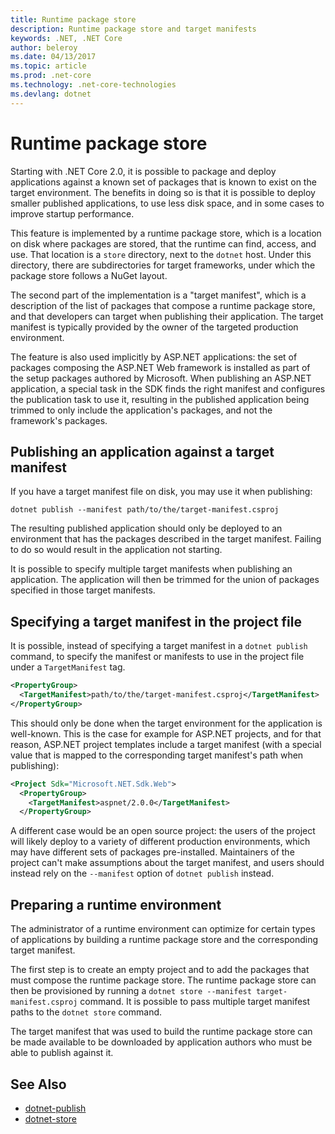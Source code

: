 ```yaml
---
title: Runtime package store
description: Runtime package store and target manifests
keywords: .NET, .NET Core
author: beleroy
ms.date: 04/13/2017
ms.topic: article
ms.prod: .net-core
ms.technology: .net-core-technologies
ms.devlang: dotnet
---
```


# Runtime package store

Starting with .NET Core 2.0, it is possible to package and deploy applications against a known set of packages that is known to exist on the target environment. The benefits in doing so is that it is possible to deploy smaller published applications, to use less disk space, and in some cases to improve startup performance.

This feature is implemented by a runtime package store, which is a location on disk where packages are stored, that the runtime can find, access, and use. That location is a `store` directory, next to the `dotnet` host. Under this directory, there are subdirectories for target frameworks, under which the package store follows a NuGet layout.

The second part of the implementation is a "target manifest", which is a description of the list of packages that compose a runtime package store, and that developers can target when publishing their application. The target manifest is typically provided by the owner of the targeted production environment.

The feature is also used implicitly by ASP.NET applications: the set of packages composing the ASP.NET Web framework is installed as part of the setup packages authored by Microsoft. When publishing an ASP.NET application, a special task in the SDK finds the right manifest and configures the publication task to use it, resulting in the published application being trimmed to only include the application's packages, and not the framework's packages.

## Publishing an application against a target manifest

If you have a target manifest file on disk, you may use it when publishing:

```
dotnet publish --manifest path/to/the/target-manifest.csproj
```

The resulting published application should only be deployed to an environment that has the packages described in the target manifest. Failing to do so would result in the application not starting.

It is possible to specify multiple target manifests when publishing an application. The application will then be trimmed for the union of packages specified in those target manifests.

## Specifying a target manifest in the project file

It is possible, instead of specifying a target manifest in a `dotnet publish` command, to specify the manifest or manifests to use in the project file under a `TargetManifest` tag.

```xml
<PropertyGroup>
  <TargetManifest>path/to/the/target-manifest.csproj</TargetManifest>
</PropertyGroup>
```

This should only be done when the target environment for the application is well-known. This is the case for example for ASP.NET projects, and for that reason, ASP.NET project templates include a target manifest (with a special value that is mapped to the corresponding target manifest's path when publishing):

```xml
<Project Sdk="Microsoft.NET.Sdk.Web">
  <PropertyGroup>
    <TargetManifest>aspnet/2.0.0</TargetManifest>
  </PropertyGroup>
```

A different case would be an open source project: the users of the project will likely deploy to a variety of different production environments, which may have different sets of packages pre-installed. Maintainers of the project can't make assumptions about the target manifest, and users should instead rely on the `--manifest` option of `dotnet publish` instead.

## Preparing a runtime environment

The administrator of a runtime environment can optimize for certain types of applications by building a runtime package store and the corresponding target manifest.

The first step is to create an empty project and to add the packages that must compose the runtime package store. The runtime package store can then be provisioned by running a `dotnet store --manifest target-manifest.csproj` command. It is possible to pass multiple target manifest paths to the `dotnet store` command.

The target manifest that was used to build the runtime package store can be made available to be downloaded by application authors who must be able to publish against it.

## See Also

* [dotnet-publish](../tools/dotnet-publish.md)
* [dotnet-store](../tools/dotnet-store.md)
